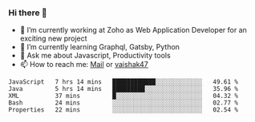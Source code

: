 ### Hi there 👋

- 🔭 I’m currently working at Zoho as Web Application Developer for an exciting new project
- 🌱 I’m currently learning Graphql, Gatsby, Python
- 💬 Ask me about Javascript, Productivity tools 
- 📫 How to reach me: [Mail](mailto:kvaishak007@gmail.com) or [vaishak47](https://twitter.com/vaishak47)

<!--START_SECTION:waka-->
```text
JavaScript   7 hrs 14 mins   ████████████░░░░░░░░░░░░░   49.61 % 
Java         5 hrs 14 mins   █████████░░░░░░░░░░░░░░░░   35.96 % 
XML          37 mins         █░░░░░░░░░░░░░░░░░░░░░░░░   04.32 % 
Bash         24 mins         ░░░░░░░░░░░░░░░░░░░░░░░░░   02.77 % 
Properties   22 mins         ░░░░░░░░░░░░░░░░░░░░░░░░░   02.54 %
```
<!--END_SECTION:waka-->
